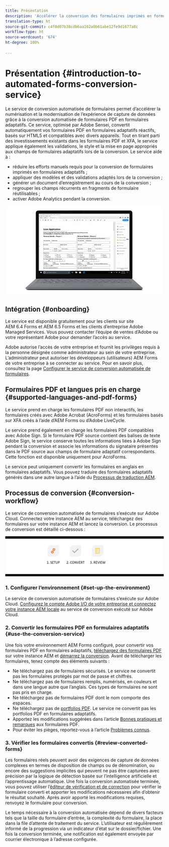 ```yaml
---
title: Présentation
description: 'Accélérer la conversion des formulaires imprimés en formulaires adaptatifs '
translation-type: ht
source-git-commit: c4f0d07b38cdb6aa162a0b61abe12fe9d1677a8c
workflow-type: ht
source-wordcount: '674'
ht-degree: 100%

---
```



# Présentation {#introduction-to-automated-forms-conversion-service}

Le service de conversion automatisée de formulaires permet d’accélérer la numérisation et la modernisation de l’expérience de capture de données grâce à la conversion automatisée de formulaires PDF en formulaires adaptatifs. Ce service, optimisé par Adobe Sensei, convertit automatiquement vos formulaires PDF en formulaires adaptatifs réactifs, basés sur HTML5 et compatibles avec divers appareils. Tout en tirant parti des investissements existants dans les formulaires PDF et XFA, le service applique également les validations, le style et la mise en page appropriés aux champs de formulaires adaptatifs lors de la conversion. Le service aide à :

* réduire les efforts manuels requis pour la conversion de formulaires imprimés en formulaires adaptatifs ;
* appliquer des modèles et des validations adaptés lors de la conversion ;
* générer un document d’enregistrement au cours de la conversion ;
* regrouper les champs récurrents en fragments de formulaire réutilisables ;
* activer Adobe Analytics pendant la conversion.

![C’est simple. Il vous suffit de nous fournir les formulaires sources. Nous nous occupons du reste. Vous obtiendrez des formulaires adaptatifs de qualité que vous pourrez bien évidemment modifier à votre convenance. ](assets/pdf-to-adaptive-form-gitx50.gif)

## Intégration {#onboarding}

Le service est disponible gratuitement pour les clients sur site AEM 6.4 Forms et AEM 6.5 Forms et les clients d’entreprise Adobe Managed Services. Vous pouvez contacter l’équipe de ventes d’Adobe ou votre représentant Adobe pour demander l’accès au service.

Adobe autorise l’accès de votre entreprise et fournit les privilèges requis à la personne désignée comme administrateur au sein de votre entreprise. L’administrateur peut autoriser les développeurs (utilisateurs) AEM Forms de votre entreprise à se connecter au service. Pour en savoir plus, consultez la page [Configurer le service de conversion automatisée de formulaires](configure-service.md).

## Formulaires PDF et langues pris en charge {#supported-languages-and-pdf-forms}

Le service prend en charge les formulaires PDF non interactifs, les formulaires créés avec Adobe Acrobat (AcroForms) et les formulaires basés sur XFA créés à l’aide d’AEM Forms ou d’Adobe LiveCycle.

Le service prend également en charge les formulaires PDF compatibles avec Adobe Sign. Si le formulaire PDF source contient des balises de texte Adobe Sign, le service conserve toutes les informations liées à Adobe Sign pendant la conversion et associe les informations du signataire présentes dans le PDF source aux champs de formulaire adaptatif correspondants. Cette fonction est disponible uniquement pour AcroForms.

Le service peut uniquement convertir les formulaires en anglais en formulaires adaptatifs. Vous pouvez traduire des formulaires adaptatifs générés dans une autre langue à l’aide du [Processus de traduction AEM](https://helpx.adobe.com/fr/experience-manager/6-5/forms/using/using-aem-translation-workflow-to-localize-adaptive-forms.html).

## Processus de conversion  {#conversion-workflow}

Le service de conversion automatisée de formulaires s’exécute sur Adobe Cloud. Connectez votre instance AEM au service, téléchargez des formulaires sur votre instance AEM et lancez la conversion. Le processus de conversion est détaillé ci-dessous :

![Processus](assets/conversion-workflow.png)

### 1. Configurer l’environnement {#set-up-the-environment}

Le service de conversion automatisée de formulaires s’exécute sur Adobe Cloud. [Configurez le compte Adobe I/O de votre entreprise et connectez votre instance AEM locale](configure-service.md) au service de conversion exécuté sur Adobe Cloud.

### 2. Convertir les formulaires PDF en formulaires adaptatifs {#use-the-conversion-service}

Une fois votre environnement AEM Forms configuré, pour convertir vos formulaires PDF en formulaires adaptatifs, [téléchargez des formulaires PDF](convert-existing-forms-to-adaptive-forms.md) sur votre instance AEM et [démarrez la conversion](convert-existing-forms-to-adaptive-forms.md#run-the-conversion). Avant de télécharger les formulaires, tenez compte des éléments suivants :

* Ne téléchargez pas de formulaires sécurisés. Le service ne convertit pas les formulaires protégés par mot de passe et chiffrés.
* Ne téléchargez pas de formulaires remplis, numérisés, en couleurs et dans une langue autre que l’anglais. Ces types de formulaires ne sont pas pris en charge.
* Ne téléchargez pas de formulaires PDF dont le nom comporte des espaces.
* Ne téléchargez pas de [portfolios PDF](https://helpx.adobe.com/fr/acrobat/using/overview-pdf-portfolios.html). Le service ne convertit pas les portfolios PDF en formulaires adaptatifs.
* Apportez les modifications suggérées dans l’article [Bonnes pratiques et remarques](styles-and-pattern-considerations-and-best-practices.md) aux formulaires PDF.
* Pour éviter les pièges, reportez-vous à l’article [Problèmes connus](known-issues.md).

### 3. Vérifier les formulaires convertis {#review-converted-forms}

Les formulaires réels peuvent avoir des exigences de capture de données complexes en termes de disposition de champs ou de dénomination, ou encore des suggestions implicites qui peuvent ne pas être capturées avec précision par la logique de détection basée sur l’intelligence artificielle et l’apprentissage automatique. Une fois la conversion automatisée terminée, vous pouvez utiliser l’[éditeur de vérification et de correction](review-correct-ui-edited.md) pour vérifier le formulaire converti et apporter les modifications nécessaires afin d’obtenir le résultat souhaité. Après avoir apporté les modifications requises, renvoyez le formulaire pour conversion.

Le temps nécessaire à la conversion automatisée dépend de divers facteurs tels que la taille du formulaire d’entrée, la complexité du formulaire, la place dans la file d’attente de traitement du service. L’utilisateur est régulièrement informé de la progression via un indicateur d’état sur le dossier/fichier. Une fois la conversion terminée, une notification est également envoyée par courrier électronique à l’adresse configurée.
